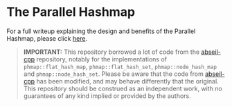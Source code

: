 # The Parallel Hashmap

For a full writeup explaining the design and benefits of the Parallel Hashmap, please click [here](https://greg7mdp.github.io/parallel-hashmap/).


> **IMPORTANT:** This repository borrowed a lot of code from the [abseil-cpp](https://github.com/abseil/abseil-cpp) repository, notably for the implementations of `phmap::flat_hash_map`, `phmap::flat_hash_set`, `phmap::node_hash_map` and `phmap::node_hash_set`. Please be aware that the code from [abseil-cpp](https://github.com/abseil/abseil-cpp) has been modified, and may behave differently that the original. 
This repository should be construed as an independent work, with no guarantees of any kind implied or provided by the authors.
